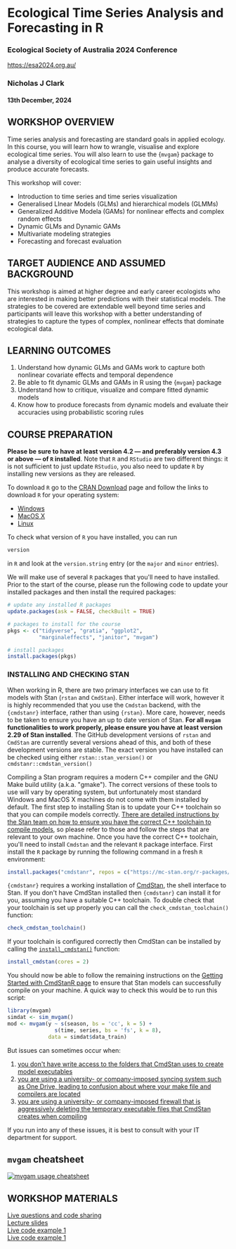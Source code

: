 # Ecological Time Series Analysis and Forecasting in R

### Ecological Society of Australia 2024 Conference

https://esa2024.org.au/

### Nicholas J Clark

#### 13th December, 2024

## WORKSHOP OVERVIEW
Time series analysis and forecasting are standard goals in applied ecology. In this course, you will learn how to wrangle, visualise and explore ecological time series. You will also learn to use the {`mvgam`} package to analyse a diversity of ecological time series to gain useful insights and produce accurate forecasts.

This workshop will cover:

- Introduction to time series and time series visualization
- Generalised LInear Models (GLMs) and hierarchical models (GLMMs)
- Generalized Additive Modela (GAMs) for nonlinear effects and complex random effects
- Dynamic GLMs and Dynamic GAMs
- Multivariate modeling strategies
- Forecasting and forecast evaluation

## TARGET AUDIENCE AND ASSUMED BACKGROUND
This workshop is aimed at higher degree and early career ecologists who are interested in making better predictions with their statistical models. The strategies to be covered are extendable well beyond time series and participants will leave this workshop with a better understanding of strategies to capture the types of complex, nonlinear effects that dominate ecological data.

## LEARNING OUTCOMES
1.    Understand how dynamic GLMs and GAMs work to capture both nonlinear covariate effects and temporal dependence
2.    Be able to fit dynamic GLMs and GAMs in R using the {`mvgam`} package
3.    Understand how to critique, visualize and compare fitted dynamic models
4.    Know how to produce forecasts from dynamic models and evaluate their accuracies using probabilistic scoring rules

## COURSE PREPARATION

**Please be sure to have at least version 4.2 &mdash; and preferably version 4.3 or above &mdash; of `R` installed**. Note that `R` and `RStudio` are two different things: it is not sufficient to just update `RStudio`, you also need to update `R` by installing new versions as they are released.

To download `R` go to the [CRAN Download](https://cran.r-project.org/) page and follow the links to download `R` for your operating system:

* [Windows](https://cran.r-project.org/bin/windows/)
* [MacOS X](https://cran.r-project.org/bin/macosx/)
* [Linux](https://cran.r-project.org/bin/linux/)

To check what version of `R` you have installed, you can run

```r
version
```

in `R` and look at the `version.string` entry (or the `major` and `minor` entries).

We will make use of several `R` packages that you'll need to have installed. Prior to the start of the course, please run the following code to update your installed packages and then install the required packages:

```r
# update any installed R packages
update.packages(ask = FALSE, checkBuilt = TRUE)

# packages to install for the course
pkgs <- c("tidyverse", "gratia", "ggplot2",
          "marginaleffects", "janitor", "mvgam")

# install packages
install.packages(pkgs)
```

### INSTALLING AND CHECKING STAN
When working in R, there are two primary interfaces we can use to fit models with Stan (`rstan` and `CmdStan`). Either interface will work, however it is highly recommended that you use the `Cmdstan` backend, with the `{cmdstanr}` interface, rather than using `{rstan}`. More care, however, needs to be taken to ensure you have an up to date version of Stan. **For all `mvgam` functionalities to work properly, please ensure you have at least version 2.29 of Stan installed**. The GitHub development versions of `rstan` and `CmdStan` are currently several versions ahead of this, and both of these development versions are stable. The exact version you have installed can be checked using either `rstan::stan_version()` or `cmdstanr::cmdstan_version()`

Compiling a Stan program requires a modern C++ compiler and the GNU Make build utility (a.k.a. "gmake"). The correct versions of these tools to use will vary by operating system, but unfortunately most standard Windows and MacOS X machines do not come with them installed by default. The first step to installing Stan is to update your C++ toolchain so that you can compile models correctly. [There are detailed instructions by the Stan team on how to ensure you have the correct C++ toolchain to compile models](https://mc-stan.org/docs/cmdstan-guide/installation.html#cpp-toolchain), so please refer to those and follow the steps that are relevant to your own machine. Once you have the correct C++ toolchain, you'll need to install `Cmdstan` and the relevant `R` package interface. First install the `R` package by running the following command in a fresh `R` environment:

```r
install.packages("cmdstanr", repos = c("https://mc-stan.org/r-packages/", getOption("repos")))
```

`{cmdstanr}` requires a working installation of [CmdStan](https://mc-stan.org/users/interfaces/cmdstan.html), the shell interface to Stan. If you don't have CmdStan installed then `{cmdstanr}` can install it for you, assuming you have a suitable C++ toolchain. To double check that your toolchain is set up properly you can call
the `check_cmdstan_toolchain()` function:

```r
check_cmdstan_toolchain()
```

If your toolchain is configured correctly then CmdStan can be installed by calling the
[`install_cmdstan()`](https://mc-stan.org/cmdstanr/reference/install_cmdstan.html) function:

```r
install_cmdstan(cores = 2)
```

You should now be able to follow the remaining instructions on the [Getting Started with CmdStanR page](https://mc-stan.org/cmdstanr/articles/cmdstanr.html) to ensure that Stan models can successfully compile on your machine. A quick way to check this would be to run this script:

```r
library(mvgam)
simdat <- sim_mvgam()
mod <- mvgam(y ~ s(season, bs = 'cc', k = 5) +
               s(time, series, bs = 'fs', k = 8),
             data = simdat$data_train)
```

But issues can sometimes occur when:

1. [you don't have write access to the folders that CmdStan uses to create model executables](https://discourse.mc-stan.org/t/problem-running-cmdstan-on-computing-cluster/34747/5)
2. [you are using a university- or company-imposed syncing system such as One Drive, leading to confusion about where your make file and compilers are located](https://discourse.mc-stan.org/t/system-command-make-failed-models-wont-compile/30528)
3. [you are using a university- or company-imposed firewall that is aggressively deleting the temporary executable files that CmdStan creates when compiling](https://discourse.mc-stan.org/t/trouble-with-cmdstan-toolchain-with-rtools42-on-windows-10-enterprise/28444)

If you run into any of these issues, it is best to consult with your IT department for support.

## `mvgam` cheatsheet

[![`mvgam` usage
cheatsheet](https://github.com/nicholasjclark/mvgam/raw/master/misc/mvgam_cheatsheet.png)](https://github.com/nicholasjclark/mvgam/raw/master/misc/mvgam_cheatsheet.pdf)

## WORKSHOP MATERIALS
[Live questions and code sharing](https://docs.google.com/document/d/1xd3icf1wxGxO3SVt2AmKO8CkeKv1QpsxgqK7rR15U08/edit?usp=sharing)
<br>
[Lecture slides](https://nicholasjclark.github.io/ESA_2024_timeseries/ESA_slidedeck.html#1) 
<br>
[Live code example 1](https://github.com/nicholasjclark/ESA_2024_timeseries/blob/main/live_code_examples/casestudy1_kestrel.R)
<br>
[Live code example 1](https://github.com/nicholasjclark/ESA_2024_timeseries/blob/main/live_code_examples/casestudy2_aphids.R)
